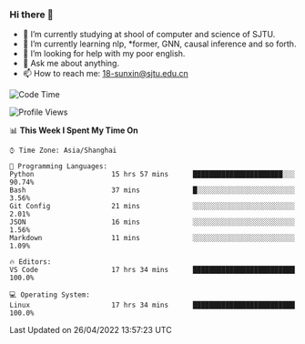 ### Hi there 👋

<!--
**sunxin000/sunxin000** is a ✨ _special_ ✨ repository because its `README.md` (this file) appears on your GitHub profile.

Here are some ideas to get you started:

- 🔭 I’m currently working on ...
- 🌱 I’m currently learning ...
- 👯 I’m looking to collaborate on ...
- 🤔 I’m looking for help with ...
- 💬 Ask me about ...
- 📫 How to reach me: ...
- 😄 Pronouns: ...
- ⚡ Fun fact: ...
-->
- 🏫 I’m currently studying at shool of computer and science of SJTU.
- 🌱 I’m currently learning nlp, \*former, GNN, causal inference and so forth.
- 🤔 I’m looking for help with my poor english.
- 💬 Ask me about anything.
- 📫 How to reach me: 18-sunxin@sjtu.edu.cn
<!--START_SECTION:waka-->
![Code Time](http://img.shields.io/badge/Code%20Time-178%20hrs%205%20mins-blue)

![Profile Views](http://img.shields.io/badge/Profile%20Views-8-blue)

📊 **This Week I Spent My Time On** 

```text
⌚︎ Time Zone: Asia/Shanghai

💬 Programming Languages: 
Python                   15 hrs 57 mins      ██████████████████████░░░   90.74% 
Bash                     37 mins             █░░░░░░░░░░░░░░░░░░░░░░░░   3.56% 
Git Config               21 mins             ░░░░░░░░░░░░░░░░░░░░░░░░░   2.01% 
JSON                     16 mins             ░░░░░░░░░░░░░░░░░░░░░░░░░   1.56% 
Markdown                 11 mins             ░░░░░░░░░░░░░░░░░░░░░░░░░   1.09%

🔥 Editors: 
VS Code                  17 hrs 34 mins      █████████████████████████   100.0%

💻 Operating System: 
Linux                    17 hrs 34 mins      █████████████████████████   100.0%

```


 Last Updated on 26/04/2022 13:57:23 UTC
<!--END_SECTION:waka-->
